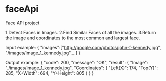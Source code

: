 # faceApi
Face API project

1.Detect Faces in Images.
2.Find Similar Faces of all the images.
3.Return the image and coordinates to the most common and largest face.

Input example:
{
  "images":["http://google.com/photos/john-f-kennedy.jpg",
            "/images/image_1_kennedy.jpg"....]
}

Output example:
{
    "code": 200,
    "message": "OK",
    "result": {
        "Image": "./images/image_1_kennedy.jpg",
        "Coordinates": {
            "Left(X)": 174,
            "Top(Y)": 285,
            "X+Width": 694,
            "Y+Height": 805
        }
    }
}
